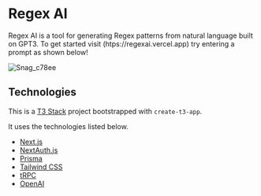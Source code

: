 # Regex AI

Regex AI is a tool for generating Regex patterns from natural language built on GPT3. To get started visit (htps://regexai.vercel.app) try entering a prompt as shown below!

![Snag_c78ee](https://user-images.githubusercontent.com/61338150/215813614-a26c376a-64bd-4df8-b05c-4f7392505241.png)

## Technologies

This is a [T3 Stack](https://create.t3.gg/) project bootstrapped with `create-t3-app`.

It uses the technologies listed below.

- [Next.js](https://nextjs.org)
- [NextAuth.js](https://next-auth.js.org)
- [Prisma](https://prisma.io)
- [Tailwind CSS](https://tailwindcss.com)
- [tRPC](https://trpc.io)
- [OpenAI](https://openai.com/api/)

